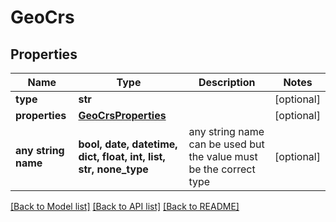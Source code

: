# GeoCrs


## Properties
Name | Type | Description | Notes
------------ | ------------- | ------------- | -------------
**type** | **str** |  | [optional] 
**properties** | [**GeoCrsProperties**](GeoCrsProperties.md) |  | [optional] 
**any string name** | **bool, date, datetime, dict, float, int, list, str, none_type** | any string name can be used but the value must be the correct type | [optional]

[[Back to Model list]](../README.md#documentation-for-models) [[Back to API list]](../README.md#documentation-for-api-endpoints) [[Back to README]](../README.md)



